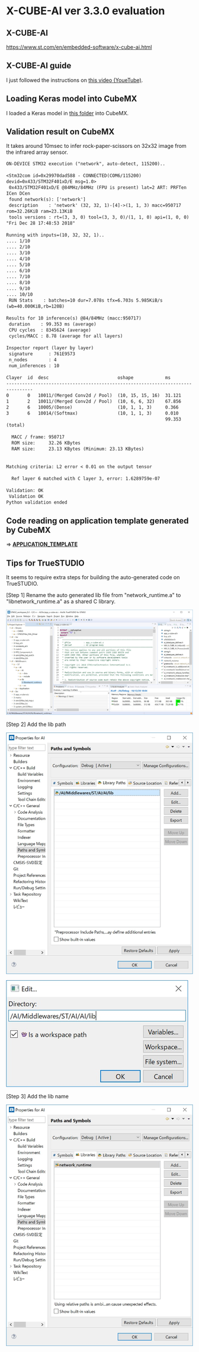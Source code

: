 # X-CUBE-AI ver 3.3.0 evaluation

## X-CUBE-AI

https://www.st.com/en/embedded-software/x-cube-ai.html

## X-CUBE-AI guide

I just followed the instructions on [this video (YoueTube)](https://www.youtube.com/watch?v=grgNXdkmzzQ&list=PLnMKNibPkDnG9IC5Nl9vJg1CKMAO1kODW&t=141s&index=2).

## Loading Keras model into CubeMX

I loaded a Keras model in [this folder](../Thermography/tensorflow) into CubeMX.

## Validation result on CubeMX

It takes around 10msec to infer rock-paper-scissors on 32x32 image from the infrared array sensor.

```
ON-DEVICE STM32 execution ("network", auto-detect, 115200)..

<Stm32com id=0x29970dad588 - CONNECTED(COM6/115200) devid=0x433/STM32F401xD/E msg=1.0>
 0x433/STM32F401xD/E @84MHz/84MHz (FPU is present) lat=2 ART: PRFTen ICen DCen
 found network(s): ['network']
 description    : 'network' (32, 32, 1)-[4]->(1, 1, 3) macc=950717 rom=32.26KiB ram=23.13KiB
 tools versions : rt=(3, 3, 0) tool=(3, 3, 0)/(1, 1, 0) api=(1, 0, 0) "Fri Dec 28 17:48:53 2018"

Running with inputs=(10, 32, 32, 1)..
.... 1/10
.... 2/10
.... 3/10
.... 4/10
.... 5/10
.... 6/10
.... 7/10
.... 8/10
.... 9/10
.... 10/10
 RUN Stats    : batches=10 dur=7.078s tfx=6.703s 5.985KiB/s (wb=40.000KiB,rb=120B)

Results for 10 inference(s) @84/84MHz (macc:950717)
 duration    : 99.353 ms (average)
 CPU cycles  : 8345624 (average)
 cycles/MACC : 8.78 (average for all layers)

Inspector report (layer by layer)
 signature      : 761E9573
 n_nodes        : 4
 num_inferences : 10

Clayer  id  desc                          oshape            ms        
--------------------------------------------------------------------------------
0       0   10011/(Merged Conv2d / Pool)  (10, 15, 15, 16)  31.121    
1       2   10011/(Merged Conv2d / Pool)  (10, 6, 6, 32)    67.856    
2       6   10005/(Dense)                 (10, 1, 1, 3)     0.366     
3       6   10014/(Softmax)               (10, 1, 1, 3)     0.010     
                                                            99.353 (total)

  MACC / frame: 950717
  ROM size:     32.26 KBytes
  RAM size:     23.13 KBytes (Minimum: 23.13 KBytes)


Matching criteria: L2 error < 0.01 on the output tensor

  Ref layer 6 matched with C layer 3, error: 1.6289759e-07

Validation: OK
 Validation OK
Python validation ended
```

## Code reading on application template generated by CubeMX

=> **[APPLICATION_TEMPLATE](APPLICATION_TEMPLATE.md)**

## Tips for TrueSTUDIO

It seems to require extra steps for building the auto-generated code on TrueSTUDIO.

[Step 1] Rename the auto generated lib file from "network_runtime.a" to "libnetwork_runtime.a" as a shared C library.

![](./truestudio_rename_lib.jpg)

[Step 2] Add the lib path

![](./truestudio_lib_path.jpg)

![](./truestudio_lib_path_edit.jpg)

[Step 3] Add the lib name

![](./truestudio_lib_name.jpg)
